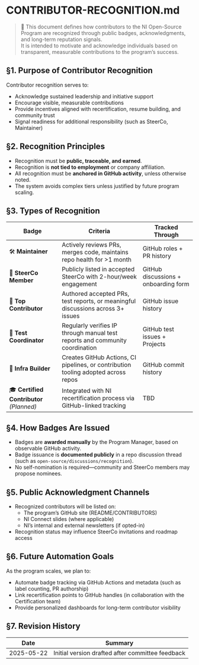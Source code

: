 # CONTRIBUTOR-RECOGNITION.md

> 🏅 This document defines how contributors to the NI Open-Source Program are recognized through public badges, acknowledgments, and long-term reputation signals.  
> It is intended to motivate and acknowledge individuals based on transparent, measurable contributions to the program’s success.

## §1. Purpose of Contributor Recognition

Contributor recognition serves to:
- Acknowledge sustained leadership and initiative support
- Encourage visible, measurable contributions
- Provide incentives aligned with recertification, resume building, and community trust
- Signal readiness for additional responsibility (such as SteerCo, Maintainer)

## §2. Recognition Principles

- Recognition must be **public, traceable, and earned**.
- Recognition is **not tied to employment** or company affiliation.
- All recognition must be **anchored in GitHub activity**, unless otherwise noted.
- The system avoids complex tiers unless justified by future program scaling.

## §3. Types of Recognition

| Badge | Criteria | Tracked Through |
|-------|----------|-----------------|
| 🛠 **Maintainer** | Actively reviews PRs, merges code, maintains repo health for >1 month | GitHub roles + PR history |
| 🧭 **SteerCo Member** | Publicly listed in accepted SteerCo with 2-hour/week engagement | GitHub discussions + onboarding form |
| 💬 **Top Contributor** | Authored accepted PRs, test reports, or meaningful discussions across 3+ issues | GitHub issue history |
| 🧪 **Test Coordinator** | Regularly verifies IP through manual test reports and community coordination | GitHub test issues + Projects |
| 🧱 **Infra Builder** | Creates GitHub Actions, CI pipelines, or contribution tooling adopted across repos | GitHub commit history |
| 🎓 **Certified Contributor** *(Planned)* | Integrated with NI recertification process via GitHub-linked tracking | TBD |

## §4. How Badges Are Issued

- Badges are **awarded manually** by the Program Manager, based on observable GitHub activity.
- Badge issuance is **documented publicly** in a repo discussion thread (such as `open-source/discussions/recognition`).
- No self-nomination is required—community and SteerCo members may propose nominees.

## §5. Public Acknowledgment Channels

- Recognized contributors will be listed on:
  - The program’s GitHub site (README/CONTRIBUTORS)
  - NI Connect slides (where applicable)
  - NI’s internal and external newsletters (if opted-in)
- Recognition status may influence SteerCo invitations and roadmap access

## §6. Future Automation Goals

As the program scales, we plan to:
- Automate badge tracking via GitHub Actions and metadata (such as label counting, PR authorship)
- Link recertification points to GitHub handles (in collaboration with the Certification team)
- Provide personalized dashboards for long-term contributor visibility

## §7. Revision History

| Date       | Summary                              |
|------------|--------------------------------------|
| 2025-05-22 | Initial version drafted after committee feedback |
